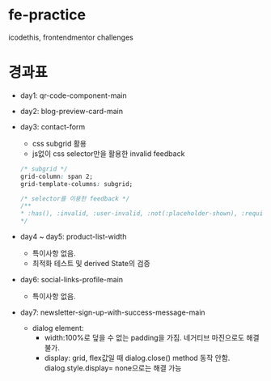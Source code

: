 # fe-practice

icodethis, frontendmentor challenges

# 경과표

- day1: qr-code-component-main
- day2: blog-preview-card-main
- day3: contact-form

  - css subgrid 활용
  - js없이 css selector만을 활용한 invalid feedback

  ```css
  /* subgrid */
  grid-column: span 2;
  grid-template-columns: subgrid;

  /* selector를 이용한 feedback */
  /**
  * :has(), :invalid, :user-invalid, :not(:placeholder-shown), :required, ...
  */
  ```

- day4 ~ day5: product-list-width

  - 특이사항 없음.
  - 최적화 테스트 및 derived State의 검증

- day6: social-links-profile-main

  - 특이사항 없음.

- day7: newsletter-sign-up-with-success-message-main
  - dialog element:
    - width:100%로 덮을 수 없는 padding을 가짐. 네거티브 마진으로도 해결불가.
    - display: grid, flex값일 때 dialog.close() method 동작 안함. dialog.style.display= none으로는 해결 가능
